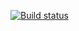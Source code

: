 [![Build status](https://ci.appveyor.com/api/projects/status/827416s2veq7be4t?svg=true)](https://ci.appveyor.com/project/vrnkv/api-cl)